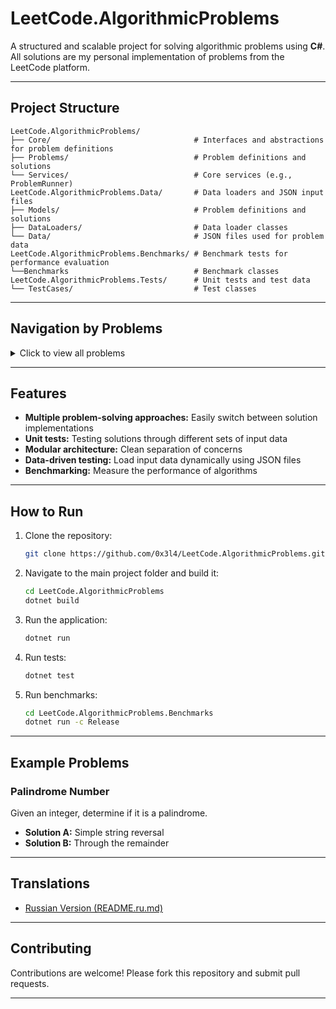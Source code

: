# LeetCode.AlgorithmicProblems

A structured and scalable project for solving algorithmic problems using **C#**.
All solutions are my personal implementation of problems from the LeetCode platform.

---

## Project Structure

```
LeetCode.AlgorithmicProblems/
├── Core/                                # Interfaces and abstractions for problem definitions
├── Problems/                            # Problem definitions and solutions
└── Services/                            # Core services (e.g., ProblemRunner)
LeetCode.AlgorithmicProblems.Data/       # Data loaders and JSON input files
├── Models/                              # Problem definitions and solutions
├── DataLoaders/                         # Data loader classes
└── Data/                                # JSON files used for problem data
LeetCode.AlgorithmicProblems.Benchmarks/ # Benchmark tests for performance evaluation
└──Benchmarks                            # Benchmark classes
LeetCode.AlgorithmicProblems.Tests/      # Unit tests and test data
└── TestCases/                           # Test classes
```

---

## Navigation by Problems

<details>
  <summary>Click to view all problems</summary>

|  #  |    Problem    | Solution Link  |
|-----|--------------|----------------|
|9    | [**Palindrome Number**](https://leetcode.com/problems/palindrome-number) | [Solutions](LeetCode.AlgorithmicProblems/Problems/PalindromeNumber/) |
|13   | [**Roman to Integer**](https://leetcode.com/problems/roman-to-integer) | [Solutions](LeetCode.AlgorithmicProblems/Problems/RomanToInteger/) |
|14   | [**Longest Common Prefix**](https://leetcode.com/problems/longest-common-prefix) | [Solutions](LeetCode.AlgorithmicProblems/Problems/LongestCommonPrefix/) |

</details>

---

## Features

- **Multiple problem-solving approaches:** Easily switch between solution implementations  
- **Unit tests:** Testing solutions through different sets of input data
- **Modular architecture:** Clean separation of concerns  
- **Data-driven testing:** Load input data dynamically using JSON files
- **Benchmarking:** Measure the performance of algorithms

---

## How to Run

1. Clone the repository:
   ```bash
   git clone https://github.com/0x3l4/LeetCode.AlgorithmicProblems.git
   ```

2. Navigate to the main project folder and build it:
   ```bash
   cd LeetCode.AlgorithmicProblems
   dotnet build
   ```

3. Run the application:
   ```bash
   dotnet run
   ```

4. Run tests:
   ```bash
   dotnet test
   ```

5. Run benchmarks:
   ```bash
   cd LeetCode.AlgorithmicProblems.Benchmarks
   dotnet run -c Release
   ```

---

## Example Problems

### Palindrome Number
Given an integer, determine if it is a palindrome.

- **Solution A:** Simple string reversal  
- **Solution B:** Through the remainder

---

## Translations
- [Russian Version (README.ru.md)](README.ru.md)

---

## Contributing

Contributions are welcome! Please fork this repository and submit pull requests.

---

